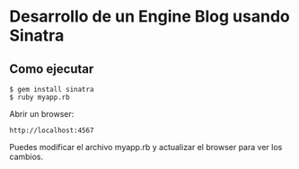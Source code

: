 # Desarrollo de un Engine Blog usando Sinatra


## Como ejecutar

	$ gem install sinatra
	$ ruby myapp.rb

Abrir un browser:
	
	http://localhost:4567

Puedes modificar el archivo myapp.rb y actualizar el browser para ver los cambios.
